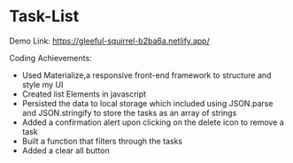 # Task-List

Demo Link: https://gleeful-squirrel-b2ba6a.netlify.app/

Coding Achievements:

- Used Materialize,a responsive front-end framework to structure and style my UI
- Created list Elements in javascript
- Persisted the data to local storage which included using JSON.parse and JSON.stringify to store the tasks as an array of strings
- Added a confirmation alert upon clicking on the delete icon to remove a task
- Built a function that filters through the tasks
- Added a clear all button

